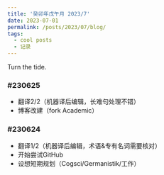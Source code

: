 ```yaml
---
title: '癸卯年戊午月 2023/7'
date: 2023-07-01
permalink: /posts/2023/07/blog/
tags:
  - cool posts
  - 记录
---
```


Turn the tide.

### #230625
* 翻译2/2（机器译后编辑，长难句处理不错）
* 博客改建（fork Academic）

### #230624
* 翻译1/2（机器译后编辑，术语&专有名词需要核对）
* 开始尝试GitHub
* 设想短期规划（Cogsci/Germanistik/工作）
